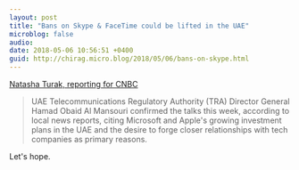 ```yaml
---
layout: post
title: "Bans on Skype & FaceTime could be lifted in the UAE"
microblog: false
audio: 
date: 2018-05-06 10:56:51 +0400
guid: http://chirag.micro.blog/2018/05/06/bans-on-skype.html
---
```

[Natasha Turak, reporting for CNBC](https://www.cnbc.com/2018/05/02/microsoft-and-apple-could-get-skype-and-facetime-bans-lifted-in-uae.html?__source=chirag.biz)

> UAE Telecommunications Regulatory Authority (TRA) Director General Hamad Obaid Al Mansouri confirmed the talks this week, according to local news reports, citing Microsoft and Apple's growing investment plans in the UAE and the desire to forge closer relationships with tech companies as primary reasons.

Let's hope.

